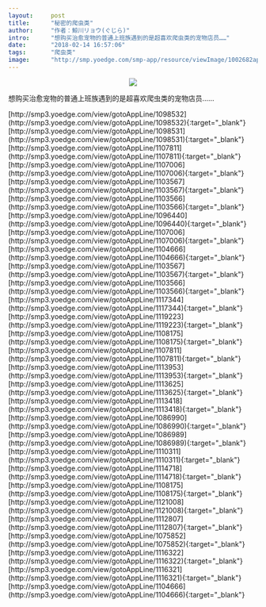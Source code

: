 ```yaml
---
layout:     post
title:      "秘密的爬虫类"
author:     "作者：鯨川リョウ(ぐじら)"
intro:      "想购买治愈宠物的普通上班族遇到的是超喜欢爬虫类的宠物店员……"
date:       "2018-02-14 16:57:06"
tags:       "爬虫类"
image:      "http://smp.yoedge.com/smp-app/resource/viewImage/1002682appline.png"
---
```

<div style="text-align: center">
<p><img src="http://smp.yoedge.com/smp-app/resource/viewImage/1002682appline.png"/></p>
</div>
<p class="post-meta">
<span>想购买治愈宠物的普通上班族遇到的是超喜欢爬虫类的宠物店员……</span>
</p>
[http://smp3.yoedge.com/view/gotoAppLine/1098532](http://smp3.yoedge.com/view/gotoAppLine/1098532){:target="_blank"}
[http://smp3.yoedge.com/view/gotoAppLine/1098531](http://smp3.yoedge.com/view/gotoAppLine/1098531){:target="_blank"}
[http://smp3.yoedge.com/view/gotoAppLine/1107811](http://smp3.yoedge.com/view/gotoAppLine/1107811){:target="_blank"}
[http://smp3.yoedge.com/view/gotoAppLine/1107006](http://smp3.yoedge.com/view/gotoAppLine/1107006){:target="_blank"}
[http://smp3.yoedge.com/view/gotoAppLine/1103567](http://smp3.yoedge.com/view/gotoAppLine/1103567){:target="_blank"}
[http://smp3.yoedge.com/view/gotoAppLine/1103566](http://smp3.yoedge.com/view/gotoAppLine/1103566){:target="_blank"}
[http://smp3.yoedge.com/view/gotoAppLine/1096440](http://smp3.yoedge.com/view/gotoAppLine/1096440){:target="_blank"}
[http://smp3.yoedge.com/view/gotoAppLine/1107006](http://smp3.yoedge.com/view/gotoAppLine/1107006){:target="_blank"}
[http://smp3.yoedge.com/view/gotoAppLine/1104666](http://smp3.yoedge.com/view/gotoAppLine/1104666){:target="_blank"}
[http://smp3.yoedge.com/view/gotoAppLine/1103567](http://smp3.yoedge.com/view/gotoAppLine/1103567){:target="_blank"}
[http://smp3.yoedge.com/view/gotoAppLine/1103566](http://smp3.yoedge.com/view/gotoAppLine/1103566){:target="_blank"}
[http://smp3.yoedge.com/view/gotoAppLine/1117344](http://smp3.yoedge.com/view/gotoAppLine/1117344){:target="_blank"}
[http://smp3.yoedge.com/view/gotoAppLine/1119223](http://smp3.yoedge.com/view/gotoAppLine/1119223){:target="_blank"}
[http://smp3.yoedge.com/view/gotoAppLine/1108175](http://smp3.yoedge.com/view/gotoAppLine/1108175){:target="_blank"}
[http://smp3.yoedge.com/view/gotoAppLine/1107811](http://smp3.yoedge.com/view/gotoAppLine/1107811){:target="_blank"}
[http://smp3.yoedge.com/view/gotoAppLine/1113953](http://smp3.yoedge.com/view/gotoAppLine/1113953){:target="_blank"}
[http://smp3.yoedge.com/view/gotoAppLine/1113625](http://smp3.yoedge.com/view/gotoAppLine/1113625){:target="_blank"}
[http://smp3.yoedge.com/view/gotoAppLine/1113418](http://smp3.yoedge.com/view/gotoAppLine/1113418){:target="_blank"}
[http://smp3.yoedge.com/view/gotoAppLine/1086990](http://smp3.yoedge.com/view/gotoAppLine/1086990){:target="_blank"}
[http://smp3.yoedge.com/view/gotoAppLine/1086989](http://smp3.yoedge.com/view/gotoAppLine/1086989){:target="_blank"}
[http://smp3.yoedge.com/view/gotoAppLine/1110311](http://smp3.yoedge.com/view/gotoAppLine/1110311){:target="_blank"}
[http://smp3.yoedge.com/view/gotoAppLine/1114718](http://smp3.yoedge.com/view/gotoAppLine/1114718){:target="_blank"}
[http://smp3.yoedge.com/view/gotoAppLine/1108175](http://smp3.yoedge.com/view/gotoAppLine/1108175){:target="_blank"}
[http://smp3.yoedge.com/view/gotoAppLine/1121008](http://smp3.yoedge.com/view/gotoAppLine/1121008){:target="_blank"}
[http://smp3.yoedge.com/view/gotoAppLine/1112807](http://smp3.yoedge.com/view/gotoAppLine/1112807){:target="_blank"}
[http://smp3.yoedge.com/view/gotoAppLine/1075852](http://smp3.yoedge.com/view/gotoAppLine/1075852){:target="_blank"}
[http://smp3.yoedge.com/view/gotoAppLine/1116322](http://smp3.yoedge.com/view/gotoAppLine/1116322){:target="_blank"}
[http://smp3.yoedge.com/view/gotoAppLine/1116321](http://smp3.yoedge.com/view/gotoAppLine/1116321){:target="_blank"}
[http://smp3.yoedge.com/view/gotoAppLine/1104666](http://smp3.yoedge.com/view/gotoAppLine/1104666){:target="_blank"}


